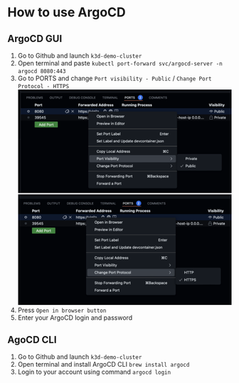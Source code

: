 # How to use ArgoCD

## ArgoCD GUI
1. Go to Github and launch `k3d-demo-cluster`
2. Open terminal and paste `kubectl port-forward svc/argocd-server -n argocd 8080:443`
3. Go to PORTS and change `Port visibility - Public` / `Change Port Protocol - HTTPS`
![](demo/port_visibility.png)
![](demo/change_port_protocol.png)
4. Press `Open in browser button`
5. Enter your ArgoCD login and password

## AgoCD CLI
1. Go to Github and launch `k3d-demo-cluster`
2. Open terminal and install ArgoCD CLI `brew install argocd`
3. Login to your account using command `argocd login`
